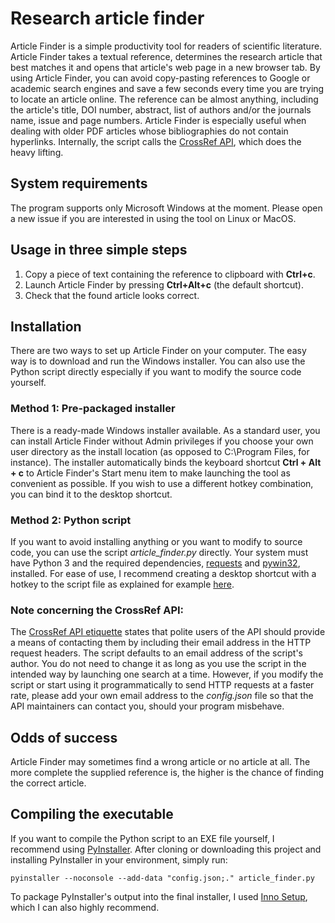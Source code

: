 # Research article finder

Article Finder is a simple productivity tool for readers of scientific literature. 
Article Finder takes a textual reference, determines the research article that best matches it and opens that article's web page
in a new browser tab. By using Article Finder, you can avoid copy-pasting references to Google or academic search engines
 and save a few seconds every time you are trying to locate an article online. 
 The reference can be almost anything, including the article's title, DOI number, abstract,
 list of authors and/or the journals name, issue and page numbers.
 Article Finder is especially useful when dealing with older PDF articles whose bibliographies do not contain hyperlinks. 
 Internally, the script calls the [CrossRef API](https://www.crossref.org/services/metadata-delivery/rest-api/), which
  does the heavy lifting.
  
  
## System requirements

The program supports only Microsoft Windows at the moment. Please open a new issue if you are interested in using the tool on Linux or MacOS.

## Usage in three simple steps

1) Copy a piece of text containing the reference to clipboard with **Ctrl+c**.
2) Launch Article Finder by pressing **Ctrl+Alt+c** (the default shortcut).
3) Check that the found article looks correct.

## Installation

There are two ways to set up Article Finder on your computer. The easy way is to download and run the Windows installer. You can also use the 
Python script directly especially if you want to modify the source code yourself.

### Method 1: Pre-packaged installer

There is a ready-made Windows installer available. As a standard user, you can
install Article Finder without Admin privileges if you choose your own user directory as the install location (as opposed to C:\Program
 Files, for instance). The installer automatically binds the keyboard shortcut **Ctrl + Alt + c** to Article Finder's Start menu item to make launching the tool
 as convenient as possible. If you wish to use a different hotkey combination, you can bind it to the desktop shortcut.
 
### Method 2: Python script

If you want to avoid installing anything or you want to modify to source code, you can use the script *article_finder.py* directly.
Your system must have Python 3 and the required dependencies, 
[requests](http://docs.python-requests.org/en/master/) and [pywin32](https://github.com/mhammond/pywin32), installed.
For ease of use, I recommend creating a desktop shortcut with a hotkey to the script file as explained for example
[here](https://fieldguide.gizmodo.com/create-your-own-keyboard-shortcuts-to-do-anything-on-wi-1821529700).
 
### Note concerning the CrossRef API:

 The [CrossRef API etiquette](https://github.com/CrossRef/rest-api-doc#etiquette) states that polite users of the API should
  provide a means of contacting them by including their email address in the HTTP request headers. The script
   defaults to an email address of the script's author. You do not need to change it as long as you use the script in the intended way
   by launching one search at a time.
   However, if you modify the script or start using it programmatically to send HTTP requests at a faster rate, please
   add your own email address to the *config.json* file so that the API maintainers can contact you, should your program 
   misbehave.



## Odds of success
Article Finder may sometimes find a wrong article or no article at all. 
The more complete the supplied reference is, the higher is the chance of finding the correct article.

## Compiling the executable

If you want to compile the Python script to an EXE file yourself, I recommend using [PyInstaller](https://www.pyinstaller.org/).
After cloning or downloading this project and installing PyInstaller in your environment, simply run:

 ```pyinstaller --noconsole --add-data "config.json;." article_finder.py```
 
 To package PyInstaller's output into the final installer, I used [Inno Setup](http://www.jrsoftware.org/isinfo.php),
  which I can also highly recommend.